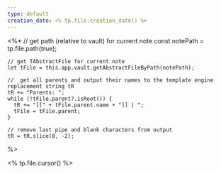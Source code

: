 ```yaml
---
type: default
creation_date: <% tp.file.creation_date() %>
---
```



<%* 
	// get path (relative to vault) for current note
	const notePath = tp.file.path(true);
		
	// get TAbstractFile for current note
	let tFile = this.app.vault.getAbstractFileByPath(notePath);
	
	//	get all parents and output their names to the template engine replacement string tR
	tR += "Parents: ";
	while (!tFile.parent?.isRoot()) {
	  tR += "[[" + tFile.parent.name + "]] | ";	 
	  tFile = tFile.parent;
	}
	
	// remove last pipe and blank characters from output
	tR = tR.slice(0, -2);
%>

<% tp.file.cursor() %>